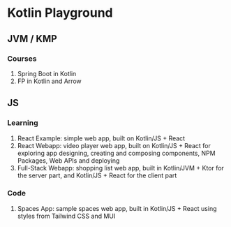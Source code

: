 # Kotlin Playground

## JVM / KMP
### Courses
1. Spring Boot in Kotlin
2. FP in Kotlin and Arrow

## JS
### Learning
1. React Example: simple web app, built on Kotlin/JS + React
2. React Webapp: video player web app, built on Kotlin/JS + React for exploring app designing, creating and composing components, NPM Packages, Web APIs and deploying 
3. Full-Stack Webapp: shopping list web app, built in Kotlin/JVM + Ktor for the server part, and Kotlin/JS + React for the client part

### Code
1. Spaces App: sample spaces web app, built in Kotlin/JS + React using styles from Tailwind CSS and MUI
